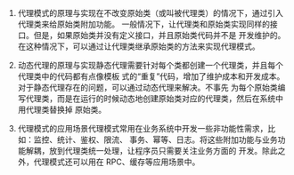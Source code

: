 1. 代理模式的原理与实现在不改变原始类（或叫被代理类）的情况下，通过引入代理类来给原始类附加功能。
一般情况下，让代理类和原始类实现同样的接口。但是，如果原始类并没有定义接口，并且原始类代码并不是
开发维护的。在这种情况下，可以通过让代理类继承原始类的方法来实现代理模式。

2. 动态代理的原理与实现静态代理需要针对每个类都创建一个代理类，并且每个代理类中的代码都有点像模板
式的“重复”代码，增加了维护成本和开发成本。对于静态代理存在的问题，可以通过动态代理来解决。不事先
为每个原始类编写代理类，而是在运行的时候动态地创建原始类对应的代理类，然后在系统中用代理类替换掉
原始类。

3. 代理模式的应用场景代理模式常用在业务系统中开发一些非功能性需求，比如：监控、统计、鉴权、限流、
事务、幂等、日志。将这些附加功能与业务功能解耦，放到代理类统一处理，让程序员只需要关注业务方面的
开发。除此之外，代理模式还可以用在 RPC、缓存等应用场景中。